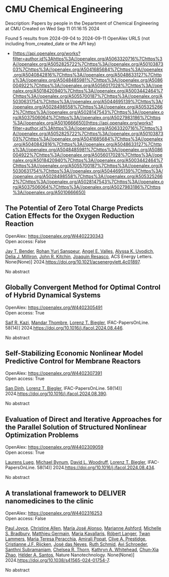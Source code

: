 # CMU Chemical Engineering
Description: Papers by people in the Department of Chemical Engineering at CMU
Created on Wed Sep 11 01:16:15 2024

Found 5 results from 2024-09-04 to 2024-09-11
OpenAlex URLS (not including from_created_date or the API key)
- [https://api.openalex.org/works?filter=author.id%3Ahttps%3A//openalex.org/A5063320716%7Chttps%3A//openalex.org/A5052825722%7Chttps%3A//openalex.org/A5010387303%7Chttps%3A//openalex.org/A5041685684%7Chttps%3A//openalex.org/A5040842816%7Chttps%3A//openalex.org/A5048633127%7Chttps%3A//openalex.org/A5048485981%7Chttps%3A//openalex.org/A5086004922%7Chttps%3A//openalex.org/A5056017028%7Chttps%3A//openalex.org/A5018420940%7Chttps%3A//openalex.org/A5003442464%7Chttps%3A//openalex.org/A5055700187%7Chttps%3A//openalex.org/A5030631754%7Chttps%3A//openalex.org/A5044695139%7Chttps%3A//openalex.org/A5028498558%7Chttps%3A//openalex.org/A5053252662%7Chttps%3A//openalex.org/A5028147543%7Chttps%3A//openalex.org/A5037506064%7Chttps%3A//openalex.org/A5027983186%7Chttps%3A//openalex.org/A5010666650](https://api.openalex.org/works?filter=author.id%3Ahttps%3A//openalex.org/A5063320716%7Chttps%3A//openalex.org/A5052825722%7Chttps%3A//openalex.org/A5010387303%7Chttps%3A//openalex.org/A5041685684%7Chttps%3A//openalex.org/A5040842816%7Chttps%3A//openalex.org/A5048633127%7Chttps%3A//openalex.org/A5048485981%7Chttps%3A//openalex.org/A5086004922%7Chttps%3A//openalex.org/A5056017028%7Chttps%3A//openalex.org/A5018420940%7Chttps%3A//openalex.org/A5003442464%7Chttps%3A//openalex.org/A5055700187%7Chttps%3A//openalex.org/A5030631754%7Chttps%3A//openalex.org/A5044695139%7Chttps%3A//openalex.org/A5028498558%7Chttps%3A//openalex.org/A5053252662%7Chttps%3A//openalex.org/A5028147543%7Chttps%3A//openalex.org/A5037506064%7Chttps%3A//openalex.org/A5027983186%7Chttps%3A//openalex.org/A5010666650)

## The Potential of Zero Total Charge Predicts Cation Effects for the Oxygen Reduction Reaction   

OpenAlex: https://openalex.org/W4402230343    
Open access: False
    
[Jay T. Bender](https://openalex.org/A5030622040), [Rohan Yuri Sanspeur](https://openalex.org/A5071284998), [Angel E. Valles](https://openalex.org/A5106990669), [Alyssa K. Uvodich](https://openalex.org/A5106990670), [Delia J. Milliron](https://openalex.org/A5077085087), [John R. Kitchin](https://openalex.org/A5003442464), [Joaquin Resasco](https://openalex.org/A5018687349), ACS Energy Letters. None(None)] 2024.https://doi.org/10.1021/acsenergylett.4c01897.
    
No abstract    

    

## Globally Convergent Method for Optimal Control of Hybrid Dynamical Systems   

OpenAlex: https://openalex.org/W4402305491    
Open access: True
    
[Saif R. Kazi](https://openalex.org/A5046223915), [Mandar Thombre](https://openalex.org/A5071147001), [Lorenz T. Biegler](https://openalex.org/A5052825722), IFAC-PapersOnLine. 58(14)] 2024.https://doi.org/10.1016/j.ifacol.2024.08.446.
    
No abstract    

    

## Self-Stabilizing Economic Nonlinear Model Predictive Control for Membrane Reactors   

OpenAlex: https://openalex.org/W4402307391    
Open access: True
    
[San Dinh](https://openalex.org/A5059801671), [Lorenz T. Biegler](https://openalex.org/A5052825722), IFAC-PapersOnLine. 58(14)] 2024.https://doi.org/10.1016/j.ifacol.2024.08.390.
    
No abstract    

    

## Evaluation of Direct and Iterative Approaches for the Parallel Solution of Structured Nonlinear Optimization Problems   

OpenAlex: https://openalex.org/W4402309059    
Open access: True
    
[Laurens Lueg](https://openalex.org/A5017863327), [Michael Bynum](https://openalex.org/A5031357535), [David L. Woodruff](https://openalex.org/A5071131174), [Lorenz T. Biegler](https://openalex.org/A5052825722), IFAC-PapersOnLine. 58(14)] 2024.https://doi.org/10.1016/j.ifacol.2024.08.434.
    
No abstract    

    

## A translational framework to DELIVER nanomedicines to the clinic   

OpenAlex: https://openalex.org/W4402316253    
Open access: False
    
[Paul Joyce](https://openalex.org/A5050086795), [Christine Allen](https://openalex.org/A5086834252), [Marı́a José Alonso](https://openalex.org/A5018004246), [Marianne Ashford](https://openalex.org/A5061346222), [Michelle S. Bradbury](https://openalex.org/A5060666434), [Matthieu Germain](https://openalex.org/A5104097480), [Maria Kavallaris](https://openalex.org/A5026784302), [Róbert Langer](https://openalex.org/A5042597057), [Twan Lammers](https://openalex.org/A5079522186), [Maria Teresa Peracchia](https://openalex.org/A5081122145), [Amirali Popat](https://openalex.org/A5055486123), [Clive A. Prestidge](https://openalex.org/A5023179049), [Cristianne J.F. Rijcken](https://openalex.org/A5030346672), [José das Neves](https://openalex.org/A5081844747), [Ruth Schmid](https://openalex.org/A5038279504), [Avi Schroeder](https://openalex.org/A5004510357), [Santhni Subramaniam](https://openalex.org/A5014552906), [Chelsea R. Thorn](https://openalex.org/A5000997068), [Kathryn A. Whitehead](https://openalex.org/A5010666650), [Chun‐Xia Zhao](https://openalex.org/A5019914168), [Hélder A. Santos](https://openalex.org/A5071356523), Nature Nanotechnology. None(None)] 2024.https://doi.org/10.1038/s41565-024-01754-7.
    
No abstract    

    
